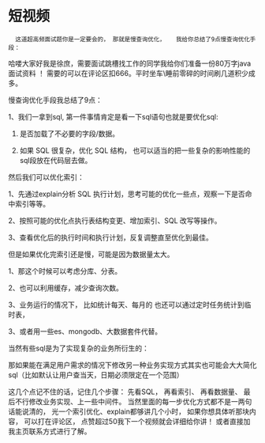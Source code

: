 # 短视频

      这道超高频面试题你是一定要会的， 那就是慢查询优化，   我给你总结了9点慢查询优化手段： 

哈喽大家好我是徐庶，需要面试跳槽找工作的同学我给你们准备一份80万字java面试资料 ！  需要的可以在评论区扣666。平时坐车\睡前零碎的时间刷几道积少成多。

慢查询优化手段我总结了9点：

1、我们一拿到sql, 第一件事情肯定是看一下sql语句也就是要优化sql:

1. 是否加载了不必要的字段/数据。

2. 如果 SQL 很复杂，优化 SQL 结构， 也可以适当的把一些复杂的影响性能的sql段放在代码层去做。

然后我们可以优化索引：

1、先通过explain分析 SQL 执行计划，思考可能的优化一些点，观察一下是否命中索引等等。

2、按照可能的优化点执行表结构变更、增加索引、SQL 改写等操作。

3、查看优化后的执行时间和执行计划，反复调整直至优化到最佳。

但是如果优化完索引还是慢，可能是因为数据量太大。

1、那这个时候可以考虑分库、分表。

2、也可以利用缓存，减少查询次数。

3、业务运行的情况下， 比如统计每天、每月的 也还可以通过定时任务统计到临时表，

3、或者用一些es、mongodb、大数据套件代替。

当然有些sql是为了实现复杂的业务所衍生的：

那如果能在满足用户需求的情况下修改另一种业务实现方式其实也可能会大大简化sql（比如默认让用户查当天，日期必须限定在一个范围）

这几个点记不住的话，记住几个步骤： 先看SQL， 再看索引、 再看数据量、 最后不行修改业务实现、上一些中间件。   当然里面的每一步优化方式都不是一两句话能说清的， 光一个索引优化、explain都够讲几个小时， 如果你想具体听那块内容， 可以打在评论区， 点赞超过50我下一个视频就会详细给你讲！  或者直接加我主页联系方式进行了解。
